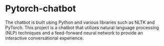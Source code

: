 # Pytorch-chatbot
The chatbot is built using Python and various libraries such as NLTK and PyTorch. This project is a chatbot that utilizes natural language processing (NLP) techniques and a feed-forward neural network to provide an interactive conversational experience.
